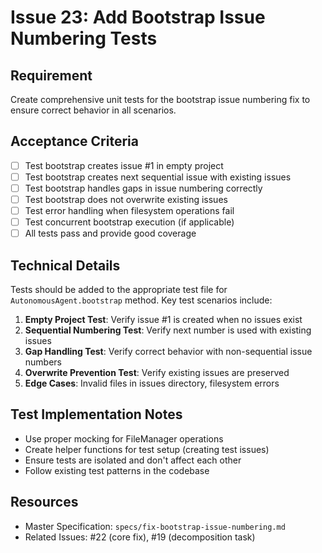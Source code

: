 # Issue 23: Add Bootstrap Issue Numbering Tests

## Requirement
Create comprehensive unit tests for the bootstrap issue numbering fix to ensure correct behavior in all scenarios.

## Acceptance Criteria
- [ ] Test bootstrap creates issue #1 in empty project
- [ ] Test bootstrap creates next sequential issue with existing issues
- [ ] Test bootstrap handles gaps in issue numbering correctly
- [ ] Test bootstrap does not overwrite existing issues
- [ ] Test error handling when filesystem operations fail
- [ ] Test concurrent bootstrap execution (if applicable)
- [ ] All tests pass and provide good coverage

## Technical Details
Tests should be added to the appropriate test file for `AutonomousAgent.bootstrap` method. Key test scenarios include:

1. **Empty Project Test**: Verify issue #1 is created when no issues exist
2. **Sequential Numbering Test**: Verify next number is used with existing issues
3. **Gap Handling Test**: Verify correct behavior with non-sequential issue numbers
4. **Overwrite Prevention Test**: Verify existing issues are preserved
5. **Edge Cases**: Invalid files in issues directory, filesystem errors

## Test Implementation Notes
- Use proper mocking for FileManager operations
- Create helper functions for test setup (creating test issues)
- Ensure tests are isolated and don't affect each other
- Follow existing test patterns in the codebase

## Resources
- Master Specification: `specs/fix-bootstrap-issue-numbering.md`
- Related Issues: #22 (core fix), #19 (decomposition task)
